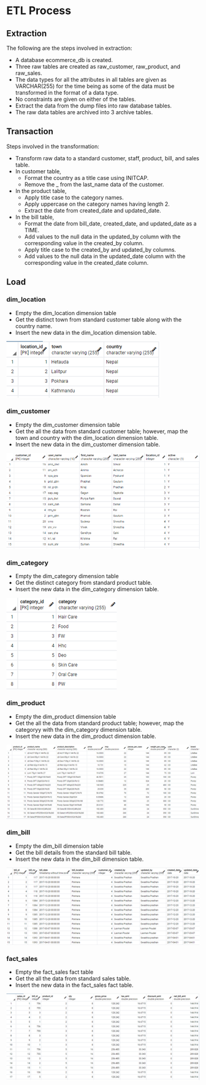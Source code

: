 # ETL Process
## Extraction
The following are the steps involved in extraction:
- A database ecommerce_db is created.
- Three raw tables are created as raw_customer, raw_product, and raw_sales.
- The data types for all the attributes in all tables are given as VARCHAR(255) for the time being as some of the data must be transformed in the format of a data type.
- No constraints are given on either of the tables.
- Extract the data from the dump files into raw database tables.
- The raw data tables are archived into 3 archive tables.

## Transaction
Steps involved in the transformation:
- Transform raw data to a standard customer, staff, product, bill, and sales table.
- In customer table,
  - Format the country as a title case using INITCAP.
  - Remove the _ from the last_name data of the customer.
- In the product table,
  - Apply title case to the category names.
  - Apply uppercase on the category names having length 2.
  - Extract the date from created_date and updated_date.
- In the bill table,
  - Format the date from bill_date, created_date, and updated_date as a TIME.
  - Add values to the null data in the updated_by column with the corresponding value in the created_by column.
  - Apply title case to the created_by and updated_by columns.
  - Add values to the null data in the updated_date column with the corresponding value in the created_date column.

## Load
### dim_location
- Empty the dim_location dimension table
- Get the distinct town from standard customer table along with the country name.
- Insert the new data in the dim_location dimension table.

![](./img/dim_location.PNG)

### dim_customer
- Empty the dim_customer dimension table
- Get the all the data from standard customer table; however, map the town and country with the dim_location dimension table.
- Insert the new data in the dim_customer dimension table.

![](./img/dim_customer.PNG)

### dim_category
- Empty the dim_category dimension table
- Get the distinct category from standard product table.
- Insert the new data in the dim_category dimension table.

![](./img/dim_category.PNG)

### dim_product
- Empty the dim_product dimension table
- Get the all the data from standard product table; however, map the categoryy with the dim_category dimension table.
- Insert the new data in the dim_product dimension table.

![](./img/dim_product.PNG)

### dim_bill
- Empty the dim_bill dimension table
- Get the bill details from the standard bill table.
- Insert the new data in the dim_bill dimension table.

![](./img/dim_bill.PNG)

### fact_sales
- Empty the fact_sales fact table
- Get the all the data from standard sales table.
- Insert the new data in the fact_sales fact table.

![](./img/fact_sales.PNG)
